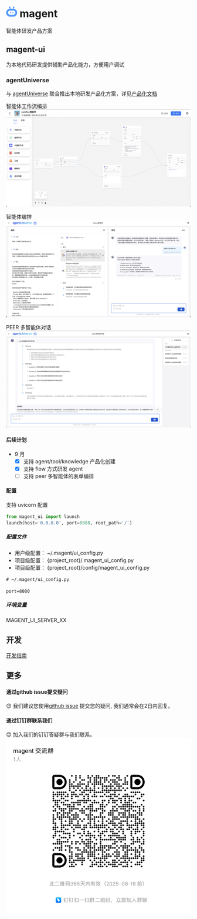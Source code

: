 # <img src="./docs/assets//logo.svg" width="30"> magent

智能体研发产品方案

## magent-ui

为本地代码研发提供辅助产品化能力，方便用户调试

### agentUniverse

与 [agentUniverse](https://github.com/alipay/agentUniverse) 联合推出本地研发产品化方案，详见[产品化文档](https://github.com/alipay/agentUniverse/blob/master/docs/guidebook/zh/10_1_1_%E4%BA%A7%E5%93%81%E5%8C%96%E5%B9%B3%E5%8F%B0%E5%BF%AB%E9%80%9F%E5%BC%80%E5%A7%8B.md)

智能体工作流编排
![智能体工作流编排](./docs/assets/au-flow.jpg)

智能体编排
![智能体编排](./docs/assets/au-react-dev.jpg)

PEER 多智能体对话
![PEER 多智能体对话](./docs/assets/au-peer-chat.jpg)

#### 后续计划

- 9 月
  - [x] 支持 agent/tool/knowledge 产品化创建
  - [x] 支持 flow 方式研发 agent
  - [ ] 支持 peer 多智能体的表单编排

#### 配置

支持 uvicorn 配置

```python
from magent_ui import launch
launch(host='0.0.0.0', port=8888, root_path='/')
```

##### 配置文件

- 用户级配置： ~/.magent/ui_config.py
- 项目级配置： {project_root}/.magent_ui_config.py
- 项目级配置： {project_root}/config/magent_ui_config.py

```
# ~/.magent/ui_config.py

port=8080
```

##### 环境变量

MAGENT_UI_SERVER_XX

## 开发

[开发指南](./docs/CONTRIBUTING.md)

## 更多

#### 通过github issue提交疑问

😊 我们建议您使用[github issue](https://github.com/difizen/magent/issues) 提交您的疑问, 我们通常会在2日内回复。

#### 通过钉钉群联系我们

😊 加入我们的钉钉答疑群与我们联系。
![](./docs/assets/magent-dingding-group.png)
